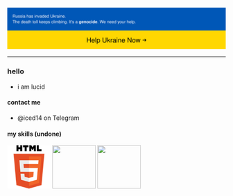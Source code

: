 [![Stand With Ukraine](https://raw.githubusercontent.com/vshymanskyy/StandWithUkraine/main/banner2-direct.svg)](https://stand-with-ukraine.pp.ua)

---

### hello

- i am lucid

#### contact me

- @iced14 on Telegram


#### my skills (undone)

<img src="https://raw.githubusercontent.com/github/explore/80688e429a7d4ef2fca1e82350fe8e3517d3494d/topics/html/html.png" alt="Image description" width="100" height="100"> <img src="https://cdn.discordapp.com/attachments/1147835981492408370/1160211894951493653/css.png?ex=6533d687&is=65216187&hm=94a352ba5847b438c630083a6fb740251c778998616b5b9d87adccc42a588917&" width="100" height="100"> <img src="https://cdn.discordapp.com/attachments/1147835981492408370/1160212135704535041/js.png?ex=6533d6c0&is=652161c0&hm=78ef6e1906960663ff61c74bea88a2004a5dc3c45888d826f15c5f85faf53a87&" width="100" height="100">
